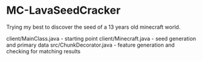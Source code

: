 # MC-LavaSeedCracker
Trying my best to discover the seed of a 13 years old minecraft world. 

client/MainClass.java - starting point
client/Minecraft.java - seed generation and primary data
src/ChunkDecorator.java - feature generation and checking for matching results
